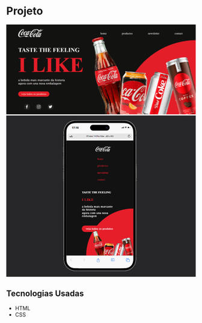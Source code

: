 # Projeto
<img src="design/pagecocadesign.gif">

<img src="design/responsiv.png">

## Tecnologias Usadas
- HTML
- CSS